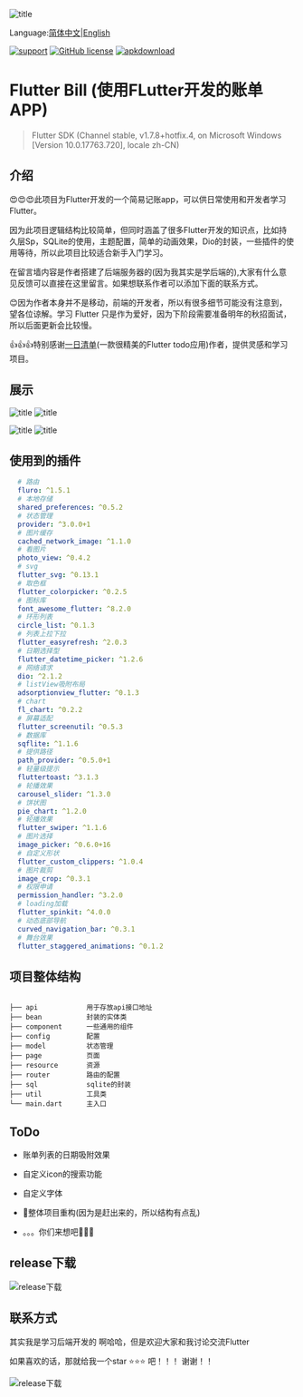 ![title](https://github.com/FrancisQiang/flutter-bill/blob/master/assets/md/title.jpg?raw=true)



Language:[简体中文](https://github.com/FrancisQiang/flutter-bill/README_ZH.md)|[English](https://github.com/FrancisQiang/flutter-bill/README.md)

[![support](https://img.shields.io/badge/platform-flutter%7Cdart%20vm-ff69b4.svg?style=flat-square)](https://github.com/asjqkkkk/todo-list-app)
[![GitHub license](https://img.shields.io/github/license/FrancisQiang/flutter-bill)](https://github.com/FrancisQiang/flutter-bill/blob/master/LICENSE)
[![apkdownload](https://img.shields.io/badge/download-apk-brightgreen)](https://github.com/FrancisQiang/flutter-bill/releases/download/v1.0.0/apk-release.apk)

# Flutter Bill (使用FLutter开发的账单APP)

> Flutter SDK (Channel stable, v1.7.8+hotfix.4, on Microsoft Windows [Version 10.0.17763.720], locale zh-CN)

## 介绍

  :heart_eyes::heart_eyes::heart_eyes:此项目为Flutter开发的一个简易记账app，可以供日常使用和开发者学习Flutter。

  因为此项目逻辑结构比较简单，但同时涵盖了很多Flutter开发的知识点，比如持久层Sp，SQLite的使用，主题配置，简单的动画效果，Dio的封装，一些插件的使用等待，所以此项目比较适合新手入门学习。

  在留言墙内容是作者搭建了后端服务器的(因为我其实是学后端的),大家有什么意见反馈可以直接在这里留言。如果想联系作者可以添加下面的联系方式。

  :blush:因为作者本身并不是移动，前端的开发者，所以有很多细节可能没有注意到，望各位谅解。学习 Flutter 只是作为爱好，因为下阶段需要准备明年的秋招面试，所以后面更新会比较慢。

  :thumbsup::thumbsup::thumbsup:特别感谢[一日清单](https://github.com/asjqkkkk/flutter-todos)(一款很精美的Flutter todo应用)作者，提供灵感和学习项目。

## 展示

![title](https://github.com/FrancisQiang/flutter-bill/blob/master/assets/md/%E6%80%BB%E4%BD%93.gif?raw=true)  ![title](https://github.com/FrancisQiang/flutter-bill/blob/master/assets/md/%E8%B4%A6%E5%8D%95%E5%B1%95%E7%A4%BA.gif?raw=true)

![title](https://github.com/FrancisQiang/flutter-bill/blob/master/assets/md/%E8%AE%BE%E7%BD%AE%E5%B1%95%E7%A4%BA.gif?raw=true)  ![title](https://github.com/FrancisQiang/flutter-bill/blob/master/assets/md/%E7%95%99%E8%A8%80%E5%B1%95%E7%A4%BA.gif?raw=true)

## 使用到的插件

```yaml
  # 路由
  fluro: ^1.5.1
  # 本地存储
  shared_preferences: ^0.5.2
  # 状态管理
  provider: ^3.0.0+1
  # 图片缓存
  cached_network_image: ^1.1.0
  # 看图片
  photo_view: ^0.4.2
  # svg
  flutter_svg: ^0.13.1
  # 取色框
  flutter_colorpicker: ^0.2.5
  # 图标库
  font_awesome_flutter: ^8.2.0
  # 环形列表
  circle_list: ^0.1.3
  # 列表上拉下拉
  flutter_easyrefresh: ^2.0.3
  # 日期选择型
  flutter_datetime_picker: ^1.2.6
  # 网络请求
  dio: ^2.1.2
  # listView吸附布局
  adsorptionview_flutter: ^0.1.3
  # chart
  fl_chart: ^0.2.2
  # 屏幕适配
  flutter_screenutil: ^0.5.3
  # 数据库
  sqflite: ^1.1.6
  # 提供路径
  path_provider: ^0.5.0+1
  # 轻量级提示
  fluttertoast: ^3.1.3
  # 轮播效果
  carousel_slider: ^1.3.0
  # 饼状图
  pie_chart: ^1.2.0
  # 轮播效果
  flutter_swiper: ^1.1.6
  # 图片选择
  image_picker: ^0.6.0+16
  # 自定义形状
  flutter_custom_clippers: ^1.0.4
  # 图片裁剪
  image_crop: ^0.3.1
  # 权限申请
  permission_handler: ^3.2.0
  # loading加载
  flutter_spinkit: ^4.0.0
  # 动态底部导航
  curved_navigation_bar: ^0.3.1
  # 舞台效果
  flutter_staggered_animations: ^0.1.2
```

## 项目整体结构

```text

├── api            用于存放api接口地址
├── bean           封装的实体类
├── component      一些通用的组件
├── config         配置
├── model          状态管理
├── page           页面
├── resource       资源
├── router         路由的配置
├── sql            sqlite的封装
├── util           工具类
└── main.dart      主入口

```

## ToDo

* 账单列表的日期吸附效果

* 自定义icon的搜索功能

* 自定义字体

* :facepunch:整体项目重构(因为是赶出来的，所以结构有点乱)

* 。。。你们来想吧:dash::dash::dash:

## release下载

![release下载](https://github.com/FrancisQiang/flutter-bill/blob/master/assets/md/flutter_bill.jpg?raw=true)

## 联系方式

  其实我是学习后端开发的 啊哈哈，但是欢迎大家和我讨论交流Flutter

  如果喜欢的话，那就给我一个star :star::star::star: 吧！！！ 谢谢！！

![release下载](https://github.com/FrancisQiang/flutter-bill/blob/master/assets/md/wechat.png?raw=true)
